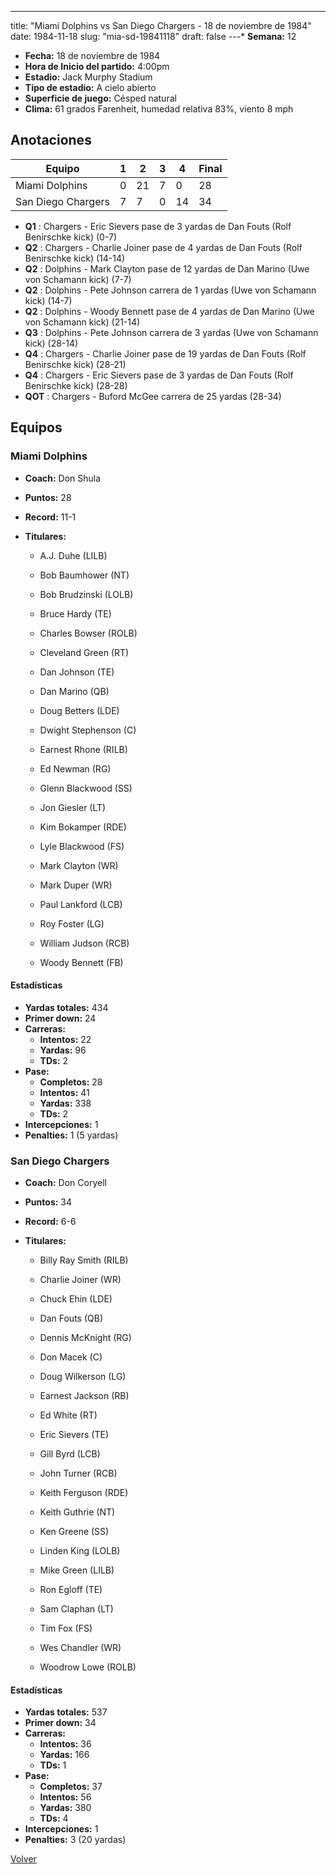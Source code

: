 ---
title: "Miami Dolphins vs San Diego Chargers - 18 de noviembre de 1984"
date: 1984-11-18
slug: "mia-sd-19841118"
draft: false
---* **Semana:** 12
* **Fecha:** 18 de noviembre de 1984
* **Hora de Inicio del partido:** 4:00pm
* **Estadio:** Jack Murphy Stadium
* **Tipo de estadio:** A cielo abierto
* **Superficie de juego:** Césped natural
* **Clima:** 61 grados Farenheit, humedad relativa 83%, viento 8 mph




## Anotaciones
| Equipo | 1 | 2 | 3 | 4 | Final |
|--------|---|---|---|---|-------|
| Miami Dolphins  | 0 | 21 | 7 | 0  | 28 |
| San Diego Chargers  | 7 | 7 | 0 | 14  | 34 |
* **Q1** : Chargers - Eric Sievers pase de 3 yardas de Dan Fouts (Rolf Benirschke kick) (0-7)
* **Q2** : Chargers - Charlie Joiner pase de 4 yardas de Dan Fouts (Rolf Benirschke kick) (14-14)
* **Q2** : Dolphins - Mark Clayton pase de 12 yardas de Dan Marino (Uwe von Schamann kick) (7-7)
* **Q2** : Dolphins - Pete Johnson carrera de 1 yardas (Uwe von Schamann kick) (14-7)
* **Q2** : Dolphins - Woody Bennett pase de 4 yardas de Dan Marino (Uwe von Schamann kick) (21-14)
* **Q3** : Dolphins - Pete Johnson carrera de 3 yardas (Uwe von Schamann kick) (28-14)
* **Q4** : Chargers - Charlie Joiner pase de 19 yardas de Dan Fouts (Rolf Benirschke kick) (28-21)
* **Q4** : Chargers - Eric Sievers pase de 3 yardas de Dan Fouts (Rolf Benirschke kick) (28-28)
* **QOT** : Chargers - Buford McGee carrera de 25 yardas (28-34)


## Equipos


### Miami Dolphins
* **Coach:** Don Shula
* **Puntos:** 28
* **Record:** 11-1
* **Titulares:** 

  * A.J. Duhe (LILB) 

  * Bob Baumhower (NT) 

  * Bob Brudzinski (LOLB) 

  * Bruce Hardy (TE) 

  * Charles Bowser (ROLB) 

  * Cleveland Green (RT) 

  * Dan Johnson (TE) 

  * Dan Marino (QB) 

  * Doug Betters (LDE) 

  * Dwight Stephenson (C) 

  * Earnest Rhone (RILB) 

  * Ed Newman (RG) 

  * Glenn Blackwood (SS) 

  * Jon Giesler (LT) 

  * Kim Bokamper (RDE) 

  * Lyle Blackwood (FS) 

  * Mark Clayton (WR) 

  * Mark Duper (WR) 

  * Paul Lankford (LCB) 

  * Roy Foster (LG) 

  * William Judson (RCB) 

  * Woody Bennett (FB) 

#### Estadísticas
* **Yardas totales:** 434
* **Primer down:** 24
* **Carreras:**
  * **Intentos:** 22
  * **Yardas:** 96
  * **TDs:** 2
* **Pase:**
  * **Completos:** 28
  * **Intentos:** 41
  * **Yardas:** 338
  * **TDs:** 2
* **Intercepciones:** 1
* **Penalties:** 1 (5 yardas)

### San Diego Chargers
* **Coach:** Don Coryell
* **Puntos:** 34
* **Record:** 6-6
* **Titulares:** 

  * Billy Ray Smith (RILB) 

  * Charlie Joiner (WR) 

  * Chuck Ehin (LDE) 

  * Dan Fouts (QB) 

  * Dennis McKnight (RG) 

  * Don Macek (C) 

  * Doug Wilkerson (LG) 

  * Earnest Jackson (RB) 

  * Ed White (RT) 

  * Eric Sievers (TE) 

  * Gill Byrd (LCB) 

  * John Turner (RCB) 

  * Keith Ferguson (RDE) 

  * Keith Guthrie (NT) 

  * Ken Greene (SS) 

  * Linden King (LOLB) 

  * Mike Green (LILB) 

  * Ron Egloff (TE) 

  * Sam Claphan (LT) 

  * Tim Fox (FS) 

  * Wes Chandler (WR) 

  * Woodrow Lowe (ROLB) 

#### Estadísticas
* **Yardas totales:** 537
* **Primer down:** 34
* **Carreras:**
  * **Intentos:** 36
  * **Yardas:** 166
  * **TDs:** 1
* **Pase:**
  * **Completos:** 37
  * **Intentos:** 56
  * **Yardas:** 380
  * **TDs:** 4
* **Intercepciones:** 1
* **Penalties:** 3 (20 yardas)


[Volver](/historia/1984)
